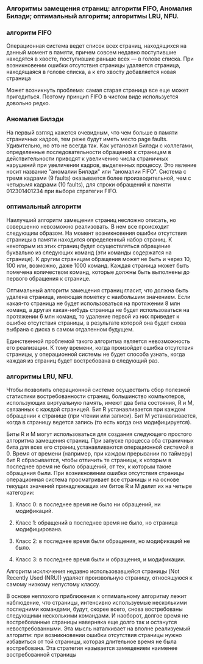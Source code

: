 ### Алгоритмы замещения страниц: алгоритм FIFO, Аномалия Билэди; оптимальный алгоритм; алгоритмы LRU, NFU.

### алгоритм FIFO
Операционная система ведет список всех страниц, находящихся на данный момент в памяти, причем совсем недавно поступившие находятся в хвосте, поступившие раньше всех — в голове списка. При возникновении ошибки отсутствия страницы удаляется страница, находящаяся в голове списка, а к его хвосту добавляется новая страница

Может возникнуть проблема: самая старая страница все еще может пригодиться. Поэтому принцип FIFO в чистом виде используется довольно редко.

### Аномалия Билэди
На первый взгляд кажется очевидным, что чем больше в памяти страничных кадров, тем реже будут иметь место page faults. Удивительно, но это не всегда так. Как установил Билэди с коллегами, определенные последовательности обращений к страницам в действительности приводят к увеличению числа страничных нарушений при увеличении кадров, выделенных процессу. Это явление носит название "аномалии Билэди" или "аномалии FIFO". Система с тремя кадрами (9 faults) оказывается более производительной, чем с четырьмя кадрами (10 faults), для строки обращений к памяти 012301401234 при выборе стратегии FIFO.

### оптимальный алгоритм
Наилучший алгоритм замещения страниц несложно описать, но совершенно невозможно реализовать. В нем все происходит следующим образом. На момент возникновения ошибки отсутствия страницы в памяти находится определенный набор страниц. К некоторым из этих страниц будет осуществляться обращение буквально из следующих команд (эти команды содержатся на странице). К другим страницам обращения может не быть и через 10, 100 или, возможно, даже 1000 команд. Каждая страница может быть помечена количеством команд, которые должны быть выполнены до первого обращения к странице.

Оптимальный алгоритм замещения страниц гласит, что должна быть удалена страница, имеющая пометку с наибольшим значением. Если какая-то страница не будет использоваться на протяжении 8 млн команд, а другая какая-нибудь страница не будет использоваться на протяжении 6 млн команд, то удаление первой из них приведет к ошибке отсутствия страницы, в результате которой она будет снова выбрана с диска в самом отдаленном будущем.

Единственной проблемой такого алгоритма является невозможность его реализации. К тому времени, когда произойдет ошибка отсутствия страницы, у операционной системы не будет способа узнать, когда каждая из страниц будет востребована в следующий раз.

### алгоритмы LRU, NFU.
Чтобы позволить операционной системе осуществить сбор полезной статистики востребованности страниц, большинство компьютеров, использующих виртуальную память, имеют два бита состояния, R и M, связанных с каждой страницей. Бит R устанавливается при каждом обращении к странице (при чтении или записи). Бит M устанавливается, когда в страницу ведется запись (то есть когда она модифицируется).

Биты R и M могут использоваться для создания следующего простого алгоритма замещения страниц. При запуске процесса оба страничных бита для всех его страниц устанавливаются операционной системой в 0. Время от времени (например, при каждом прерывании по таймеру) бит R сбрасывается, чтобы отличить те страницы, к которым в последнее время не было обращений, от тех, к которым такие обращения были.
При возникновении ошибки отсутствия страницы операционная система просматривает все страницы и на основе текущих значений принадлежащих им битов R и M делит их на четыре категории:

1. Класс 0: в последнее время не было ни обращений, ни модификаций.

2. Класс 1: обращений в последнее время не было, но страница модифицирована.

3. Класс 2: в последнее время были обращения, но модификаций не было.

4. Класс 3: в последнее время были и обращения, и модификации.

Алгоритм исключения недавно использовавшейся страницы (Not Recently Used (NRU)) удаляет произвольную страницу, относящуюся к самому низкому непустому классу.

В основе неплохого приближения к оптимальному алгоритму лежит наблюдение, что страницы, интенсивно используемые несколькими последними командами, будут, скорее всего, снова востребованы следующими несколькими командами. И наоборот, долгое время не востребованные страницы наверняка еще долго так и останутся невостребованными. Эта мысль наталкивает на вполне реализуемый алгоритм: при возникновении ошибки отсутствия страницы нужно избавиться от той страницы, которая длительное время не была востребована. Эта стратегия называется замещением наименее востребованной страницы